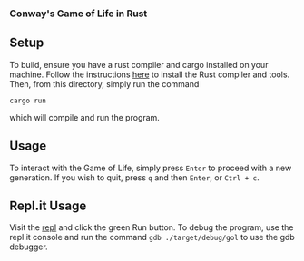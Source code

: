 ### Conway's Game of Life in Rust
## Setup
To build, ensure you have a rust compiler and cargo installed on your machine. Follow the instructions [here](https://www.rust-lang.org/tools/install) to install the Rust compiler and tools. Then, from this directory, simply run the command  

`cargo run`  

which will compile and run the program.
## Usage
To interact with the Game of Life, simply press `Enter` to proceed with a new generation. If you wish to quit, press `q` and then `Enter`, or `Ctrl + c`.

## Repl.it Usage
Visit the [repl](https://repl.it/@3pidemix/gameoflife) and click the green Run button. To debug the program, use the repl.it console and run the command `gdb ./target/debug/gol` to use the gdb debugger.